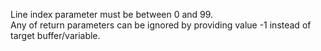 Line index parameter must be between 0 and 99.\
Any of return parameters can be ignored by providing value -1 instead of target buffer/variable.
